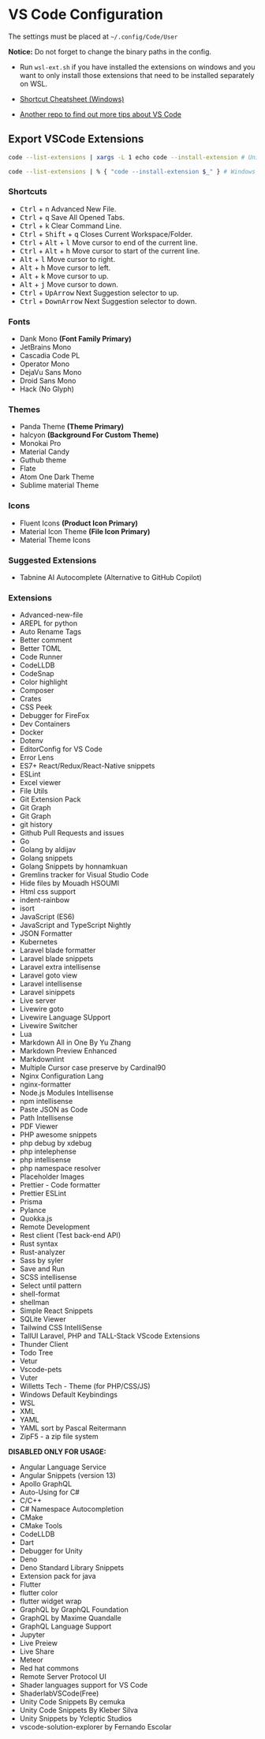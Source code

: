 # VS Code Configuration

The settings must be placed at `~/.config/Code/User`

**Notice:** Do not forget to change the binary paths in the config.

- Run `wsl-ext.sh` if you have installed the extensions on windows and you want to only install those extensions that need to be installed separately on WSL.

- [Shortcut Cheatsheet (Windows)](https://code.visualstudio.com/shortcuts/keyboard-shortcuts-windows.pdf)
- [Another repo to find out more tips about VS Code](https://github.com/cavo789/vscode_tips)

## Export VSCode Extensions

```bash
code --list-extensions | xargs -L 1 echo code --install-extension # Unix

code --list-extensions | % { "code --install-extension $_" } # Windows PowerShell
```

### Shortcuts

- <kbd>Ctrl</kbd> + <kbd>n</kbd> Advanced New File.
- <kbd>Ctrl</kbd> + <kbd>q</kbd> Save All Opened Tabs.
- <kbd>Ctrl</kbd> + <kbd>k</kbd> Clear Command Line.
- <kbd>Ctrl</kbd> + <kbd>Shift</kbd> + <kbd>q</kbd> Closes Current Workspace/Folder.
- <kbd>Ctrl</kbd> + <kbd>Alt</kbd> + <kbd>l</kbd> Move cursor to end of the current line.
- <kbd>Ctrl</kbd> + <kbd>Alt</kbd> + <kbd>h</kbd> Move cursor to start of the current line.
- <kbd>Alt</kbd> + <kbd>l</kbd> Move cursor to right.
- <kbd>Alt</kbd> + <kbd>h</kbd> Move cursor to left.
- <kbd>Alt</kbd> + <kbd>k</kbd> Move cursor to up.
- <kbd>Alt</kbd> + <kbd>j</kbd> Move cursor to down.
- <kbd>Ctrl</kbd> + <kbd>UpArrow</kbd> Next Suggestion selector to up.
- <kbd>Ctrl</kbd> + <kbd>DownArrow</kbd> Next Suggestion selector to down.

### Fonts

- Dank Mono **(Font Family Primary)**
- JetBrains Mono
- Cascadia Code PL
- Operator Mono
- DejaVu Sans Mono
- Droid Sans Mono
- Hack (No Glyph)

### Themes

- Panda Theme **(Theme Primary)**
- halcyon **(Background For Custom Theme)**
- Monokai Pro
- Material Candy
- Guthub theme
- Flate
- Atom One Dark Theme
- Sublime material Theme

### Icons

- Fluent Icons **(Product Icon Primary)**
- Material Icon Theme **(File Icon Primary)**
- Material Theme Icons

### Suggested Extensions

- Tabnine AI Autocomplete (Alternative to GitHub Copilot)

### Extensions

- Advanced-new-file
- AREPL for python
- Auto Rename Tags
- Better comment
- Better TOML
- Code Runner
- CodeLLDB
- CodeSnap
- Color highlight
- Composer
- Crates
- CSS Peek
- Debugger for FireFox
- Dev Containers
- Docker
- Dotenv
- EditorConfig for VS Code
- Error Lens
- ES7+ React/Redux/React-Native snippets
- ESLint
- Excel viewer
- File Utils
- Git Extension Pack
- Git Graph
- Git Graph
- git history
- Github Pull Requests and issues
- Go
- Golang by aldijav
- Golang snippets
- Golang Snippets by honnamkuan
- Gremlins tracker for Visual Studio Code
- Hide files by Mouadh HSOUMI
- Html css support
- indent-rainbow
- isort
- JavaScript (ES6)
- JavaScript and TypeScript Nightly
- JSON Formatter
- Kubernetes
- Laravel blade formatter
- Laravel blade snippets
- Laravel extra intellisense
- Laravel goto view
- Laravel intellisense
- Laravel sinippets
- Live server
- Livewire goto
- Livewire Language SUpport
- Livewire Switcher
- Lua
- Markdown All in One By Yu Zhang
- Markdown Preview Enhanced
- Markdownlint
- Multiple Cursor case preserve by Cardinal90
- Nginx Configuration Lang
- nginx-formatter
- Node.js Modules Intellisense
- npm intellisense
- Paste JSON as Code
- Path Intellisense
- PDF Viewer
- PHP awesome snippets
- php debug by xdebug
- php intelephense
- php intellisense
- php namespace resolver
- Placeholder Images
- Prettier - Code formatter
- Prettier ESLint
- Prisma
- Pylance
- Quokka.js
- Remote Development
- Rest client (Test back-end API)
- Rust syntax
- Rust-analyzer
- Sass by syler
- Save and Run
- SCSS intellisense
- Select until pattern
- shell-format
- shellman
- Simple React Snippets
- SQLite Viewer
- Tailwind CSS IntelliSense
- TallUI Laravel, PHP and TALL-Stack VScode Extensions
- Thunder Client
- Todo Tree
- Vetur
- Vscode-pets
- Vuter
- Willetts Tech - Theme (for PHP/CSS/JS)
- Windows Default Keybindings
- WSL
- XML
- YAML
- YAML sort by Pascal Reitermann
- ZipF5 - a zip file system

**DISABLED ONLY FOR USAGE:**

- Angular Language Service
- Angular Snippets (version 13)
- Apollo GraphQL
- Auto-Using for C#
- C/C++
- C# Namespace Autocompletion
- CMake
- CMake Tools
- CodeLLDB
- Dart
- Debugger for Unity
- Deno
- Deno Standard Library Snippets
- Extension pack for java
- Flutter
- flutter color
- flutter widget wrap
- GraphQL by GraphQL Foundation
- GraphQL by Maxime Quandalle
- GraphQL Language Support
- Jupyter
- Live Preiew
- Live Share
- Meteor
- Red hat commons
- Remote Server Protocol UI
- Shader languages support for VS Code
- ShaderlabVSCode(Free)
- Unity Code Snippets By cemuka
- Unity Code Snippets By Kleber Silva
- Unity Snippets by Ycleptic Studios
- vscode-solution-explorer by Fernando Escolar
